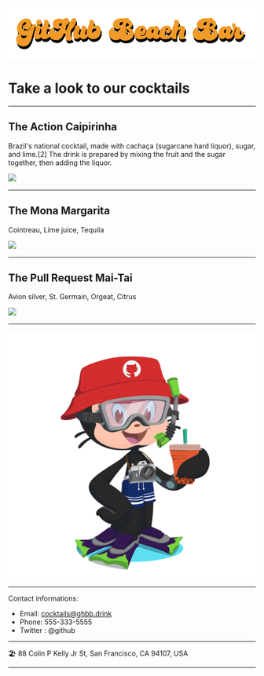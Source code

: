 
![](img/logo.png)


# Take a look to our cocktails

---

## The Action Caipirinha

Brazil's national cocktail, made with cachaça (sugarcane hard liquor), sugar, and lime.[2] The drink is prepared by mixing the fruit and the sugar together, then adding the liquor.

![](https://upload.wikimedia.org/wikipedia/commons/thumb/9/99/15-09-26-RalfR-WLC-0048.jpg/220px-15-09-26-RalfR-WLC-0048.jpg)

---


## The Mona Margarita

Cointreau, Lime juice, Tequila

![](https://upload.wikimedia.org/wikipedia/commons/thumb/3/37/MargaritaReal.jpg/220px-MargaritaReal.jpg)

---

## The Pull Request Mai-Tai

Avion silver, St. Germain, Orgeat, Citrus

![](https://upload.wikimedia.org/wikipedia/commons/thumb/7/74/Mai_Tai_Trader_Vics_Emeryville.jpg/220px-Mai_Tai_Trader_Vics_Emeryville.jpg)




---

![](img/mona-summer.png)

---

Contact informations:

* Email: cocktails@ghbb.drink
* Phone: 555-333-5555
* Twitter : @github

---

🏖️ 88 Colin P Kelly Jr St, San Francisco, CA 94107, USA

---
